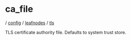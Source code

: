 # ca_file

/ [config](/ref/config/index.md) / [leafnodes](/ref/config/config/leafnodes/index.md) / [tls](/ref/config/config/leafnodes/tls/index.md)

TLS certificate authority file. Defaults to system trust store.
